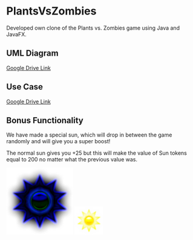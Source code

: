 # PlantsVsZombies
Developed own clone of the Plants vs. Zombies game using Java and JavaFX.
## UML Diagram
[Google Drive Link](https://drive.google.com/file/d/1UhpV6NkVzcyv_fXAdLRY7XQQwwHtzQcS/view?usp=sharing)
## Use Case
[Google Drive Link](https://drive.google.com/file/d/1gxsR7qXTe7Nq-eJft4oeAiM1Wb9dYIME/view?usp=sharing)
## Bonus Functionality
We have made a special sun, which will drop in between the game randomly and will give you a super boost!

The normal sun gives you +25 but this will make the value of Sun tokens equal to 200 no matter what the previous value was.

![Normal Sun](src/Main/PvZpics/special.png?raw=true "Title")                                              ![Normal Sun](src/Main/PvZpics/Sun_PvZ2.png?raw=true "Title") 
